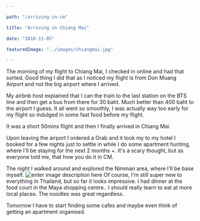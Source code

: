 ```yaml
---

path: "/arriving-in-cm"

title: "Arriving in Chiang Mai"

date: "2018-11-05"

featuredImage: "../images/chiangmai.jpg"

---
```


The morning of my flight to Chiang Mai, I checked in online and had that sorted. Good thing I did that as I noticed my flight is from Don Muang Airport and not the big airport where I arrived.

My airbnb host explained that I can the train to the last station on the BTS line and then get a bus from there for 30 baht. Much better than 400 baht to the airport I guess. 
It all went so smoothly, I was actually way too early for my flight so indulged in some fast food before my flight. 

It was a short 50mins flight and then I finally arrived in Chiang Mai. 

Upon leaving the airport I ordered a Grab and it took my to my hotel I booked for a few nights just to settle in while I do some apartment hunting, where I'll be staying for the next 2 months +. It's a scary thought, but as everyone told me, that how you do it in CM.

The night I walked around and explored the Nimman area, where I'll be base myself. 
![enter image description here](https://res.cloudinary.com/cinemakers/image/upload/v1548908473/blog/IMG_5715.jpg)
Of course, I'm still super new to everything in Thailand, but so far it looks impressive. I had dinner at the food court in the Maya shopping centre.. I should really learn to eat at more local places. The noodles was great regardless.

Tomorrow I have to start finding some cafes and maybe even think of getting an apartment organised.